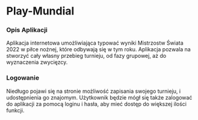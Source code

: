 # Play-Mundial

### Opis Aplikacji
Aplikacja internetowa umożliwiająca typować wyniki Mistrzostw Świata 2022 w piłce nożnej, które odbywają się w tym roku. 
Aplikacja pozwala na stworzyć cały własny przebieg turnieju, od fazy grupowej, aż do wyznaczenia zwycięzcy.

### Logowanie
Niedługo pojawi się na stronie możliwość zapisania swojego turnieju, i udostępnienia go znajomym.
Użytkownik będzie mógł się także zalogować do aplikacji za pomocą loginu i hasła, aby mieć dostęp do większej ilości funkcji.

